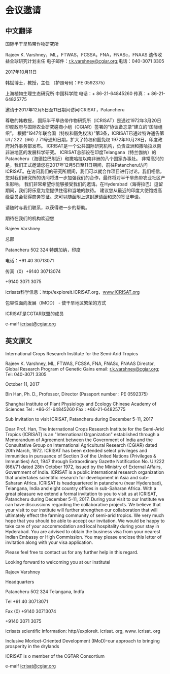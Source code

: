 # 会议邀请
## 中文翻译

国际半干旱热带作物研究所

Rajeev K. Varshney，ML，FTWAS，FCSSA，FNA，FNASc，FNAAS
遗传收益全球研究计划主任
电子邮件：r.k.varshney@cgiar.org;电话：040-3071 3305

2017年10月11日

韩斌博士，教授，主任
（护照号码：PE 0592375）

上海植物生理生态研究所
中国科学院
电话：+ 86-21-64845260
传真：+ 86-21-64825775

邀请于2017年12月5日至11日期间访问ICRISAT，Patancheru

尊敬的韩教授，
国际半干旱热带作物研究所（ICRISAT）是通过1972年3月20日印度政府与国际农业研究磋商小组（CGIAR）签署的“协议备忘录”建立的“国际组织”。
根据“1947年联合国（特权和豁免权法）”第3条，ICRISAT已通过特许通告第UI / 222（66）/ 71号通知日期，扩大了特权和豁免权
1972年10月28日，印度政府对外事务部发布。
ICRISAT是一个公共国际研究机构，负责亚洲和撒哈拉以南非洲地区的发展科学研究。 ICRISAT总部设在印度Telangana（特兰伽纳）的Patancheru（海德拉巴附近）和撒哈拉以南非洲的八个国家办事处。
非常高兴的是，我们正式邀请您在2017年12月5日至11日期间，前往Patancheru访问ICRISAT。在访问我们的研究所期间，我们可以就合作项目进行讨论。我们相信，您对我们研究所的访问将进一步加强我们的合作，最终将对半干旱热带农业社区产生影响。
我们非常希望你能够接受我们的邀请。在Hyderabad（海得拉巴）逗留期间，我们将乐意为您提供住宿和当地的款待。
建议您从最近的印度大使馆或高级委员会获得商务签证。您可以随函附上这封邀请函和您的签证申请。

请随时与我们联系，以获得进一步的帮助。

期待在我们的机构欢迎您

Rajeev Varshney

总部

Patancheru 502 324
特朗加纳，印度

电话：+91 40 30713071

传真（0）+9140 30713074

+9140 3071 3075

icrisats科学信息：http//exploreit.ICRISAT.org，www.ICRISAT.org

包容性面向发展（IMOD） - 使干旱地区繁荣的方式

ICRISAT是CGTAR联盟的成员

e-maif icrisat@cgiar.org

## 英文原文
International Crops Research Institute for the Semi-Arid Tropics

Rajeev K. Varshney, ML, FTWAS, FCSSA, FNA, FNASc, FNAAS
Director, Global Research Program of Genetic Gains
email: r.k.varshney@cgiar.org; Tel: 040-3071 3305

October 11, 2017

Bin Han, Ph. D., Professor, Director
(Passport number : PE 0592375)

Shanghai Institute of Plant Physiology and Ecology
Chinese Academy of Sciences
Tel : +86-21-64845260
Fax : +86-21-64825775

Sub Invitation to visit ICRISAT, Patancheru during December 5-11, 2017

Dear Prof. Han,
The International Crops Research Institute for the Semi-Arid Tropics (ICRISAT) is an "International Organization" established through a Memorandum of Agreement between the Government of India and the Consultative Group on International Agricultural Research (CGIAR) dated 20th March, 1972. 
ICRISAT has been extended select privileges and immunities in pursuance of Section 3 of the United Nations (Privileges & Immunities) Act, 1947 through Extraordinary Gazette Notification No. UI/222 (66)/71 dated
28th October 1972, issued by the Ministry of External Affairs, Government of India. 
ICRISAT is a public international research organization that undertakes scientific research for development in Asia and sub-Saharan Africa. ICRISAT is headquartered in patancheru (near Hyderabad), Telangana, India and eight country offices in sub-Saharan Africa.
With a great pleasure we extend a formal invitation to you to visit us at ICRISAT, Patancheru during December 5-11, 2017. During your visit to our Institute we can have discussions regarding the collaborative projects. We believe that your visit to our institute will further strengthen our collaboration that will ultimately effect the farming community of semi-arid tropics.
We very much hope that you should be able to accept our invitation. We would be happy to take care of your accommodation and local hospitality during your stay in Hyderabad.
You are advised to obtain the business visa from your nearest Indian Embassy or High Commission. You may please enclose this letter of invitation along with your visa application.

Please feel free to contact us for any further help in this regard.

Looking forward to welcoming you at our institutel

Rajeev Varshney

Headquarters

Patancheru 502 324
Telangana, Indfa

Tel +91 40 30713071

Fax (0) +9140 30713074

+9140 3071 3075

icrisats scientific information: http//exploreit. icrisat. org, www. icrisat. org

Inclusive Morlcet-Oriented Development (IMoD)-our approach to bringing prosperity in the drylands

ICRISAT is o member of the CGTAR Consortium

e-maif icrisat@cgiar.org


